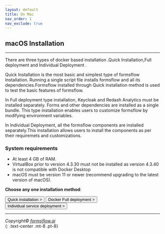 ```yaml
---
layout: default
title: On Mac
nav_order: 1
nav_exclude: true
--- 
```


## macOS Installation 

---

There are three types of docker based installation .Quick Installation,Full deployment and Individual Deployment .  

Quick Installation is the most basic and simplest type of formsflow Installation. Running a single script file installs formsflow and all its dependencies.Formsflow installed through Quick installation method is used to test the basic features of formsflow.  

In Full deployment type installation, Keycloak and Redash Analytics must be installed separately. Forms and other dependencies are installed as a single bundle. This type installation enables users to customize formsflow by modifying environment variables.  

In Individual Deployment, all the formsflow components are installed separately.This installation allows users to install the components as per their requiremets and customizations. 


### System requirements  

- At least 4 GB of RAM.
- VirtualBox prior to version 4.3.30 must not be installed as version 4.3.40 is not compatible with Docker Desktop
- macOS must be version 11 or newer (recommend upgrading to the latest version of macOS). 

**Choose any one installation method**:   


<a href="/forms-flow-installation-doc/Pages/Docker_Based/QuickInstallation.html" ><button type="button" name="button" class="btn mr-3">Quick installation ></button></a>
<a href="/forms-flow-installation-doc/Pages/Docker_Based/DockerFull.html" ><button type="button" name="button" class="btn mr-3">Docker Full deployment ></button></a>
<a href="/forms-flow-installation-doc/Pages/Docker_Based/IndividualService.html"><button type="button" name="button" class="btn">Individual service deployment ></button></a>

 
 ---



*Copyright© [formsflow.ai](https://formsflow.ai/)*   
{: .text-center .mt-8 .pt-8}
